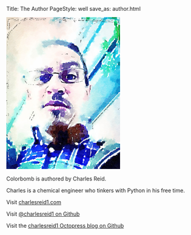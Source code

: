 Title: The Author
PageStyle: well
save_as: author.html

<img width="300px" src="images/author.jpg" alt="Photo of the Author" />

Colorbomb is authored by Charles Reid.

Charles is a chemical engineer who tinkers with Python in his free time.

Visit [charlesreid1.com](http://charlesreid1.com)

Visit [@charlesreid1 on Github](http://github.com/charlesreid1)

Visit the [charlesreid1 Octopress blog on Github](http://charlesreid1.github.io/)



